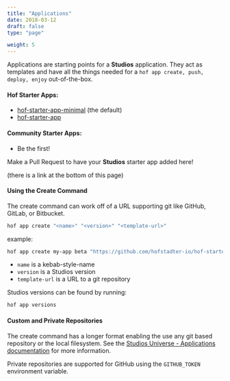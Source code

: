 ```yaml
---
title: "Applications"
date: 2018-03-12
draft: false
type: "page"

weight: 5
---
```


Applications are starting points for a __Studios__ application.
They act as templates and have all the things needed for a
`hof app create, push, deploy, enjoy` out-of-the-box.

#### Hof Starter Apps:

- [hof-starter-app-minimal](https://github.com/hofstadter-io/hof-starter-app-minimal) (the default)
- [hof-starter-app](https://github.com/hofstadter-io/hof-starter-app)

#### Community Starter Apps:

- Be the first!

Make a Pull Request to have your __Studios__ starter app added here!

(there is a link at the bottom of this page)

#### Using the Create Command

The create command can work off of a URL supporting git like
GitHub, GitLab, or Bitbucket.

```sh
hof app create "<name>" "<version>" "<template-url>"
```

example:

```sh
hof app create my-app beta "https://github.com/hofstadter-io/hof-starter-app"
```

- `name` is a kebab-style-name
- `version` is a Studios version
- `template-url` is a URL to a git repository

Studios versions can be found by running:

```sh
hof app versions
```

#### Custom and Private Repositories

The create command has a longer format enabling the use
any git based repository or the local filesystem.
See the [Studios Universe - Applications documentation](/universe/applications) for more information.

Private repositories are supported for GitHub using
the `GITHUB_TOKEN` environment variable.

